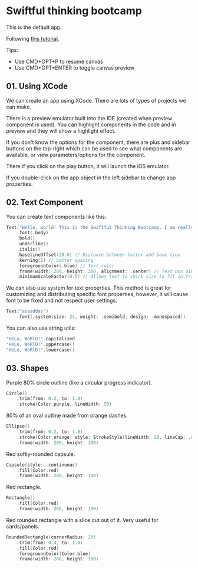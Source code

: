 #  Swiftful thinking bootcamp

This is the default app.

Following [this tutorial](https://www.youtube.com/watch?v=N-ntKJdVNBs&list=PLwvDm4VfkdphqETTBf-DdjCoAvhai1QpO&index=2).

Tips:
* Use CMD+OPT+P to resume canvas
* Use CMD+OPT+ENTER to toggle canvas preview


## 01. Using XCode

We can create an app using XCode. There are lots of types of projects we can make.

There is a preview emulator built into the IDE (created when preview component is used). You can highlight components in the code and in preview and they will show a highlight effect.

If you don't know the options for the component, there are plus and sidebar buttons on the top-right which can be used to see what components are available, or view parameters/options for the component.

There if you click on the play button, it will launch the iOS emulator.

If you double-click on the app object in the left sidebar to change app properties.

## 02. Text Component

You can create text components like this:
```swift
Text("Hello, world! This is the Swiftful Thinking Bootcamp. I am really enjoying this course and learning a lot.")
    .font(.body)
    .bold()
    .underline()
    .italic()
    .baselineOffset(20.0) // Distance between letter and base line
    .kerning(1) // Letter spacing
    .foregroundColor(.blue) // Text color
    .frame(width: 200, height: 200, alignment: .center) // Text box dimensions with overflow elipses (...)
    .minimumScaleFactor(0.5) // Allows text to shink size to fit in frame - minimum size

```

We can also use system for text properties. This method is great for customizing and distributing specific font properties, however, it will cause font to be fixed and not respect user settings.
```swift
Text("asasddas")
    .font(.system(size: 24, weight: .semibold, design: .monospaced))
```

You can also use string utils:
```swift
"HeLo, WoRlD!".capitalized
"HeLo, WoRlD!".uppercase()
"HeLo, WoRlD!".lowercase()
```

## 03. Shapes

Purple 80% circle outline (like a circular progress indicator).
```swift
Circle()
    .trim(from: 0.2, to: 1.0)
    .stroke(Color.purple, lineWidth: 50)
```

80% of an oval outline made from orange dashes.
```swift
Ellipse()
    .trim(from: 0.2, to: 1.0)
    .stroke(Color.orange, style: StrokeStyle(lineWidth: 20, lineCap: .round, dash: [50]))
    .frame(width: 200, height: 100)
```

Red softly-rounded capsule.
```swift
Capsule(style: .continuous)
    .fill(Color.red)
    .frame(width: 200, height: 100)
```

Red rectangle.
```swift
Rectangle()
    .fill(Color.red)
    .frame(width: 200, height: 100)
```

Red rounded rectangle with a slice cut out of it. Very useful for cards/panels.
```swift
RoundedRectangle(cornerRadius: 20)
    .trim(from: 0.4, to: 1.0)
    .fill(Color.red)
    .foregroundColor(Color.blue)
    .frame(width: 200, height: 100)
```
